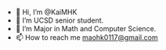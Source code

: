 - 👋 Hi, I’m @KaiMHK
- 👀 I’m UCSD senior student.
- 🌱 I’m Major in Math and Computer Science.
- 📫 How to reach me maohk0117@gmail.com
